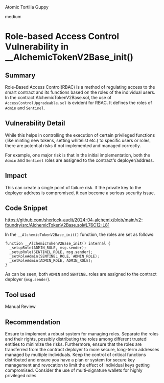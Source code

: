 Atomic Tortilla Guppy

medium

# Role-based Access Control Vulnerability in __AlchemicTokenV2Base_init()

## Summary

Role-Based Access Control(RBAC) is a method of regulating access to the smart contract and its functions based on the roles of the individual users. 
In the contract AlchemicTokenV2Base.sol, the use of `AccessControlUpgradeable.sol` is evident for RBAC. It defines the roles of `Admin` and `Sentinel`. 

## Vulnerability Detail

While this helps in controlling the execution of certain privileged functions (like minting new tokens, setting whitelist etc.) to specific users or roles, there are potential risks if not implemented and managed correctly.

For example, one major risk is that in the initial implementation, both the `Admin` and `Sentinel` roles are assigned to the contract's deployer/address. 

## Impact

This can create a single point of failure risk. If the private key to the deployer address is compromised, it can become a serious security issue.

## Code Snippet

https://github.com/sherlock-audit/2024-04-alchemix/blob/main/v2-foundry/src/AlchemicTokenV2Base.sol#L76C12-L81

In the `__AlchemicTokenV2Base_init()` function, the roles are set as follows:

```solidity
function __AlchemicTokenV2Base_init() internal {
  _setupRole(ADMIN_ROLE, msg.sender);
  _setupRole(SENTINEL_ROLE, msg.sender);
  _setRoleAdmin(SENTINEL_ROLE, ADMIN_ROLE);
  _setRoleAdmin(ADMIN_ROLE, ADMIN_ROLE);
}
```
As can be seen, both `ADMIN` and `SENTINEL` roles are assigned to the contract deployer (`msg.sender`).


## Tool used

Manual Review

## Recommendation

Ensure to implement a robust system for managing roles. Separate the roles and their rights, possibly distributing the roles among different trusted entities to minimize the risks. 
Furthermore, ensure that the roles are transferred from the contract deployer to more secure, long-term addresses managed by multiple individuals. 
Keep the control of critical functions distributed and ensure you have a plan or system for secure key management and revocation to limit the effect of individual keys getting compromised. 
Consider the use of multi-signature wallets for highly privileged roles.

